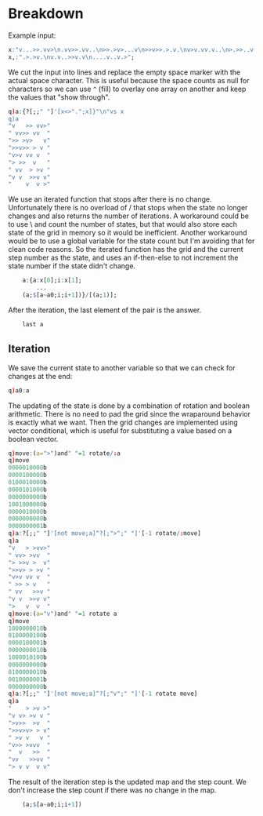 # Breakdown
Example input:
```q
x:"v...>>.vv>\n.vv>>.vv..\n>>.>v>...v\n>>v>>.>.v.\nv>v.vv.v..\n>.>>..v...\n.vv.";
x,:".>.>v.\nv.v..>>v.v\n....v..v.>";
```
We cut the input into lines and replace the empty space marker with the actual space character.
This is useful because the space counts as null for characters so we can use `^` (fill) to overlay
one array on another and keep the values that "show through".
```q
q)a:{?[;;" "]'[x<>".";x]}"\n"vs x
q)a
"v   >> vv>"
" vv>> vv  "
">> >v>   v"
">>v>> > v "
"v>v vv v  "
"> >>  v   "
" vv  > >v "
"v v  >>v v"
"    v  v >"
```
We use an iterated function that stops after there is no change. Unfortunately there is no overload
of / that stops when the state no longer changes and also returns the number of iterations. A
workaround could be to use \ and count the number of states, but that would also store each state
of the grid in memory so it would be inefficient. Another workaround would be to use a global
variable for the state count but I'm avoiding that for clean code reasons. So the iterated function
has the grid and the current step number as the state, and uses an if-then-else to not increment
the state number if the state didn't change.
```q
    a:{a:x[0];i:x[1];
        ...
    (a;$[a~a0;i;i+1])}/[(a;1)];
```
After the iteration, the last element of the pair is the answer.
```q
    last a
```
## Iteration
We save the current state to another variable so that we can check for changes at the end:
```q
q)a0:a
```
The updating of the state is done by a combination of rotation and boolean arithmetic. There is no
need to pad the grid since the wraparound behavior is exactly what we want. Then the grid changes
are implemented using vector conditional, which is useful for substituting a value based on a
boolean vector.
```q
q)move:(a=">")and" "=1 rotate/:a
q)move
0000010000b
0000100000b
0100010000b
0000101000b
0000000000b
1001000000b
0000010000b
0000000000b
0000000001b
q)a:?[;;" "]'[not move;a]^?[;">";" "]'[-1 rotate/:move]
q)a
"v   > >vv>"
" vv> >vv  "
"> >>v >  v"
">>v> > >v "
"v>v vv v  "
" >> > v   "
" vv   >>v "
"v v  >>v v"
">   v  v  "
q)move:(a="v")and" "=1 rotate a
q)move
1000000010b
0100000100b
0000100001b
0000000010b
1000010100b
0000000000b
0100000010b
0010000001b
0000000000b
q)a:?[;;" "]'[not move;a]^?[;"v";" "]'[-1 rotate move]
q)a
"    > >v >"
"v v> >v v "
">v>>  >v  "
">>v>v> > v"
" >v v   v "
"v>> >vvv  "
"  v   >>  "
"vv   >>vv "
"> v v  v v"
```
The result of the iteration step is the updated map and the step count. We don't increase the step
count if there was no change in the map.
```q
    (a;$[a~a0;i;i+1])
```
